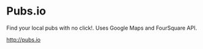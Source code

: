 # Pubs.io

Find your local pubs with no click!. Uses Google Maps and FourSquare API.

http://pubs.io

